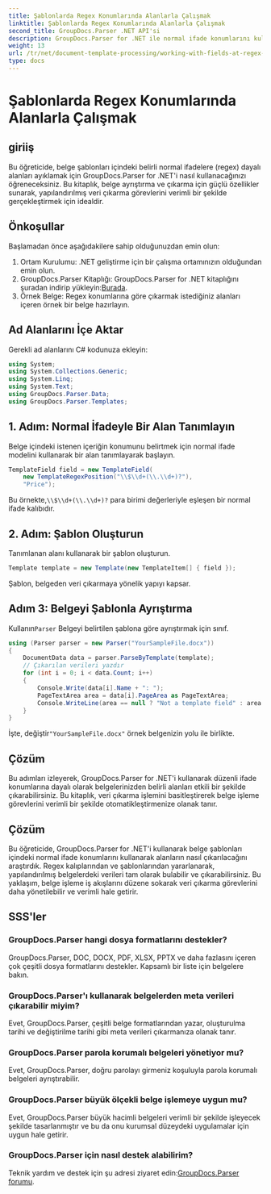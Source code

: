 ```yaml
---
title: Şablonlarda Regex Konumlarında Alanlarla Çalışmak
linktitle: Şablonlarda Regex Konumlarında Alanlarla Çalışmak
second_title: GroupDocs.Parser .NET API'si
description: GroupDocs.Parser for .NET ile normal ifade konumlarını kullanarak belge şablonlarından nasıl veri ayıklayacağınızı öğrenin. Veri çıkarma görevlerinizi verimli bir şekilde otomatikleştirin.
weight: 13
url: /tr/net/document-template-processing/working-with-fields-at-regex-positions-in-templates/
type: docs
---
```

# Şablonlarda Regex Konumlarında Alanlarla Çalışmak

## giriiş
Bu öğreticide, belge şablonları içindeki belirli normal ifadelere (regex) dayalı alanları ayıklamak için GroupDocs.Parser for .NET'i nasıl kullanacağınızı öğreneceksiniz. Bu kitaplık, belge ayrıştırma ve çıkarma için güçlü özellikler sunarak, yapılandırılmış veri çıkarma görevlerini verimli bir şekilde gerçekleştirmek için idealdir.
## Önkoşullar
Başlamadan önce aşağıdakilere sahip olduğunuzdan emin olun:
1. Ortam Kurulumu: .NET geliştirme için bir çalışma ortamınızın olduğundan emin olun.
2.  GroupDocs.Parser Kitaplığı: GroupDocs.Parser for .NET kitaplığını şuradan indirip yükleyin:[Burada](https://releases.groupdocs.com/parser/net/).
3. Örnek Belge: Regex konumlarına göre çıkarmak istediğiniz alanları içeren örnek bir belge hazırlayın.

## Ad Alanlarını İçe Aktar
Gerekli ad alanlarını C# kodunuza ekleyin:
```csharp
using System;
using System.Collections.Generic;
using System.Linq;
using System.Text;
using GroupDocs.Parser.Data;
using GroupDocs.Parser.Templates;
```
## 1. Adım: Normal İfadeyle Bir Alan Tanımlayın
Belge içindeki istenen içeriğin konumunu belirtmek için normal ifade modelini kullanarak bir alan tanımlayarak başlayın.
```csharp
TemplateField field = new TemplateField(
    new TemplateRegexPosition("\\$\\d+(\\.\\d+)?"),
    "Price");
```
 Bu örnekte,`\\$\\d+(\\.\\d+)?` para birimi değerleriyle eşleşen bir normal ifade kalıbıdır.
## 2. Adım: Şablon Oluşturun
Tanımlanan alanı kullanarak bir şablon oluşturun.
```csharp
Template template = new Template(new TemplateItem[] { field });
```
Şablon, belgeden veri çıkarmaya yönelik yapıyı kapsar.
## Adım 3: Belgeyi Şablonla Ayrıştırma
 Kullanın`Parser` Belgeyi belirtilen şablona göre ayrıştırmak için sınıf.
```csharp
using (Parser parser = new Parser("YourSampleFile.docx"))
{
    DocumentData data = parser.ParseByTemplate(template);
    // Çıkarılan verileri yazdır
    for (int i = 0; i < data.Count; i++)
    {
        Console.Write(data[i].Name + ": ");
        PageTextArea area = data[i].PageArea as PageTextArea;
        Console.WriteLine(area == null ? "Not a template field" : area.Text);
    }
}
```
 İşte, değiştir`"YourSampleFile.docx"` örnek belgenizin yolu ile birlikte.

## Çözüm
Bu adımları izleyerek, GroupDocs.Parser for .NET'i kullanarak düzenli ifade konumlarına dayalı olarak belgelerinizden belirli alanları etkili bir şekilde çıkarabilirsiniz. Bu kitaplık, veri çıkarma işlemini basitleştirerek belge işleme görevlerini verimli bir şekilde otomatikleştirmenize olanak tanır.

## Çözüm
Bu öğreticide, GroupDocs.Parser for .NET'i kullanarak belge şablonları içindeki normal ifade konumlarını kullanarak alanların nasıl çıkarılacağını araştırdık. Regex kalıplarından ve şablonlarından yararlanarak, yapılandırılmış belgelerdeki verileri tam olarak bulabilir ve çıkarabilirsiniz. Bu yaklaşım, belge işleme iş akışlarını düzene sokarak veri çıkarma görevlerini daha yönetilebilir ve verimli hale getirir.

## SSS'ler
### GroupDocs.Parser hangi dosya formatlarını destekler?
GroupDocs.Parser, DOC, DOCX, PDF, XLSX, PPTX ve daha fazlasını içeren çok çeşitli dosya formatlarını destekler. Kapsamlı bir liste için belgelere bakın.
### GroupDocs.Parser'ı kullanarak belgelerden meta verileri çıkarabilir miyim?
Evet, GroupDocs.Parser, çeşitli belge formatlarından yazar, oluşturulma tarihi ve değiştirilme tarihi gibi meta verileri çıkarmanıza olanak tanır.
### GroupDocs.Parser parola korumalı belgeleri yönetiyor mu?
Evet, GroupDocs.Parser, doğru parolayı girmeniz koşuluyla parola korumalı belgeleri ayrıştırabilir.
### GroupDocs.Parser büyük ölçekli belge işlemeye uygun mu?
Evet, GroupDocs.Parser büyük hacimli belgeleri verimli bir şekilde işleyecek şekilde tasarlanmıştır ve bu da onu kurumsal düzeydeki uygulamalar için uygun hale getirir.
### GroupDocs.Parser için nasıl destek alabilirim?
 Teknik yardım ve destek için şu adresi ziyaret edin:[GroupDocs.Parser forumu](https://forum.groupdocs.com/c/parser/17).